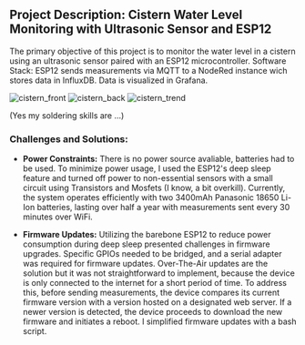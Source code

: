 ##  Project Description: Cistern Water Level Monitoring with Ultrasonic Sensor and ESP12

The primary objective of this project is to monitor the water level in a cistern using an ultrasonic sensor paired with an ESP12 microcontroller.
Software Stack: ESP12 sends measurements via MQTT to a NodeRed instance wich stores data in InfluxDB. Data is visualized in Grafana.

![cistern_front](https://github.com/BernH4/zisterne_fuellstand/assets/62931413/9714ec93-edf1-4a56-9ecc-701ef56a02d0)
![cistern_back](https://github.com/BernH4/zisterne_fuellstand/assets/62931413/db42e475-7c8c-4c78-ae60-4af6ff03703c)
![cistern_trend](https://github.com/BernH4/zisterne_fuellstand/assets/62931413/90733856-0585-47d8-9df9-1798ab5af6c6)

(Yes my soldering skills are ...)


### Challenges and Solutions:

- **Power Constraints:**
There is no power source avaliable, batteries had to be used. To minimize power usage, I used the ESP12's deep sleep feature and turned off power to non-essential sensors with a small circuit using Transistors and Mosfets (I know, a bit overkill). Currently, the system operates efficiently with two 3400mAh Panasonic 18650 Li-Ion batteries, lasting over half a year with measurements sent every 30 minutes over WiFi.

- **Firmware Updates:**
Utilizing the barebone ESP12 to reduce power consumption during deep sleep presented challenges in firmware upgrades. Specific GPIOs needed to be bridged, and a serial adapter was required for firmware updates. Over-The-Air updates are the solution but it was not straightforward to implement, because the device is only connected to the internet for a short period of time. To address this, before sending measurements, the device compares its current firmware version with a version hosted on a designated web server. If a newer version is detected, the device proceeds to download the new firmware and initiates a reboot. I simplified firmware updates with a bash script.
